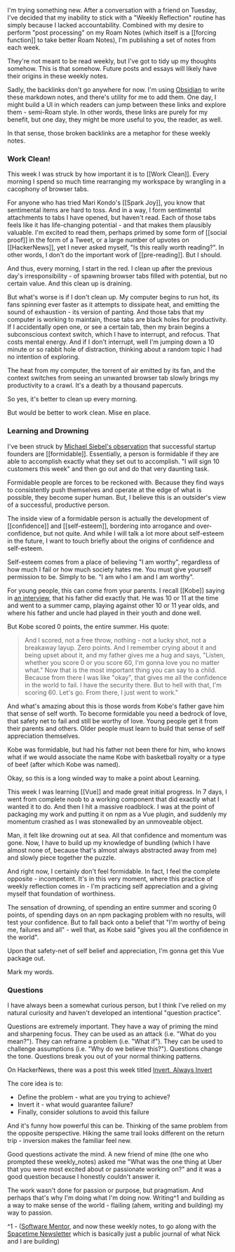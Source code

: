 I'm trying something new. After a conversation with a friend on Tuesday, I've decided that my inability to stick with a "Weekly Reflection" routine has simply because I lacked accountability. Combined with my desire to perform "post processing" on my Roam Notes (which itself is a [[forcing function]] to take better Roam Notes), I'm publishing a set of notes from each week. 

They're not meant to be read weekly, but I've got to tidy up my thoughts somehow. This is that somehow. Future posts and essays will likely have their origins in these weekly notes.

Sadly, the backlinks don't go anywhere for now. I'm using [Obsidian](https://obsidian.md) to write these markdown notes, and there's utility for me to add them. One day, I might build a UI in which readers can jump between these links and explore them - semi-Roam style. In other words, these links are purely for my benefit, but one day, they might be more useful to you, the reader, as well.

In that sense, those broken backlinks are a metaphor for these weekly notes.

### Work Clean!

This week I was struck by how important it is to [[Work Clean]]. Every morning I spend so much time rearranging my workspace by wrangling in a cacophony of browser tabs. 

For anyone who has tried Mari Kondo's [[Spark Joy]], you know that sentimental items are hard to toss. And in a way, I form sentimental attachments to tabs I have opened, but haven't read. Each of those tabs feels like it has life-changing potential - and that makes them plausibly valuable. I'm excited to read them, perhaps primed by some form of [[social proof]] in the form of a Tweet, or a large number of upvotes on [[HackerNews]], yet I never asked myself, "Is this really worth reading?". In other words, I don't do the important work of [[pre-reading]]. But I should.

And thus, every morning, I start in the red. I clean up after the previous day's irresponsibility - of spawning browser tabs filled with potential, but no certain value. And this clean up is draining.

But what's worse is if I don't clean up. My computer begins to run hot, its fans spinning ever faster as it attempts to dissipate heat, and emitting the sound of exhaustion - its version of panting. And those tabs that my computer is working to maintain, those tabs are black holes for productivity. If I accidentally open one, or see a certain tab, then my brain begins a subconscious context switch, which I have to interrupt, and refocus. That costs mental energy. And if I don't interrupt, well I'm jumping down a 10 minute or so rabbit hole of distraction, thinking about a random topic I had no intention of exploring.

The heat from my computer, the torrent of air emitted by its fan, and the context switches from seeing an unwanted browser tab slowly brings my productivity to a crawl. It's a death by a thousand papercuts.

So yes, it's better to clean up every morning. 

But would be better to work clean. Mise en place.

### Learning and Drowning

I've been struck by [Michael Siebel's observation](https://www.youtube.com/watch?v=ZtfTOuSHGg8) that successful startup founders are [[formidable]]. Essentially, a person is formidable if they are able to accomplish exactly what they set out to accomplish. "I will sign 10 customers this week" and then go out and do that very daunting task.

Formidable people are forces to be reckoned with. Because they find ways to consistently push themselves and operate at the edge of what is possible, they become super human. But, I believe this is an outsider's view of a successful, productive person.

The inside view of a formidable person is actually the development of [[confidence]] and [[self-esteem]], bordering into arrogance and over-confidence, but not quite. And while I will talk a lot more about self-esteem in the future, I want to touch briefly about the origins of confidence and self-esteem.

Self-esteem comes from a place of believing "I am worthy", regardless of how much I fail or how much society hates me. You must give yourself permission to be. Simply to be. "I am who I am and I am worthy".

For young people, this can come from your parents. I recall [[Kobe]] saying in [an interview](https://www.youtube.com/watch?v=WY0wONSarXA), that his father did exactly that. He was 10 or 11 at the time and went to a summer camp, playing against other 10 or 11 year olds, and where his father and uncle had played in their youth and done well.

But Kobe scored 0 points, the entire summer. His quote:

> And I scored, not a free throw, nothing - not a lucky shot, not a breakaway layup. Zero points. And I remember crying about it and being upset about it, and my father gives me a hug and says, "Listen, whether you score 0 or you score 60, I'm gonna love you no matter what." Now that is the most important thing you can say to a child. Because from there I was like "okay", that gives me all the confidence in the world to fail. I have the security there. But to hell with that, I'm scoring 60. Let's go. From there, I just went to work."

And what's amazing about this is those words from Kobe's father gave him that sense of self worth. To become formidable you need a bedrock of love, that safety net to fail and still be worthy of love. Young people get it from their parents and others. Older people must learn to build that sense of self appreciation themselves.

Kobe was formidable, but had his father not been there for him, who knows what if we would associate the name Kobe with basketball royalty or a type of beef (after which Kobe was named). 

Okay, so this is a long winded way to make a point about Learning.

This week I was learning [[Vue]] and made great initial progress. In 7 days, I went from complete noob to a working component that did exactly what I wanted it to do. And then I hit a massive roadblock. I was at the point of packaging my work and putting it on npm as a Vue plugin, and suddenly my momentum crashed as I was stonewalled by an unmoveable object. 

Man, it felt like drowning out at sea. All that confidence and momentum was gone. Now, I have to build up my knowledge of bundling (which I have almost none of, because that's almost always abstracted away from me) and slowly piece together the puzzle.

And right now, I certainly don't feel formidable. In fact, I feel the complete opposite - incompetent. It's in this very moment, where this practice of weekly reflection comes in - I'm practicing self appreciation and a giving myself that foundation of worthiness.

The sensation of drowning, of spending an entire summer and scoring 0 points, of spending days on an npm packaging problem with no results, will test your confidence. But to fall back onto a belief that "I'm worthy of being me, failures and all" - well that, as Kobe said "gives you all the confidence in the world".

Upon that safety-net of self belief and appreciation, I'm gonna get this Vue package out.

Mark my words.


### Questions

I have always been a somewhat curious person, but I think I've relied on my natural curiosity and haven't developed an intentional "question practice". 

Questions are extremely important. They have a way of priming the mind and sharpening focus. They can be used as an attack (i.e. "What do you mean?"). They can reframe a problem (i.e. "What if"). They can be used to challenge assumptions (i.e. "Why do we believe this?"). Questions change the tone. Questions break you out of your normal thinking patterns.

On HackerNews, there was a post this week titled [Invert, Always Invert](https://www.anup.io/2020/07/20/invert-always-invert/)

The core idea is to:
-  Define the problem - what are you trying to achieve?
-  Invert it - what would guarantee failure?
-  Finally, consider solutions to avoid this failure

And it's funny how powerful this can be. Thinking of the same problem from the opposite perspective. Hiking the same trail looks different on the return trip - inversion makes the familiar feel new.

Good questions activate the mind. A new friend of mine (the one who prompted these weekly_notes) asked me "What was the one thing at Uber that you were most excited about or passionate working on?" and it was a good question because I honestly couldn't answer it.

The work wasn't done for passion or purpose, but pragmatism. And perhaps that's why I'm doing what I'm doing now. Writing^1 and building as a way to make sense of the world - flailing (ahem, writing and building) my way to passion.

^1 - ([Software Mentor](https://softwarementor.substack.com/), and now these weekly notes, to go along with the [Spacetime Newsletter](https://spacetime.substack.com/) which is basically just a public journal of what Nick and I are building) 
